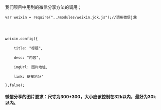 我们项目中用到的微信分享方法的调用；

```
var weixin = require("../modules/weixin.jdk.js");//调用微信jdk




weixin.config({

    title: "标题",

    desc: "内容",

    imgUrl: 图片地址,

    link: 链接地址'

},false);
```

#### 微信分享的图片要求：尺寸为300\*300，大小应该控制在32k以内，最好为30k以内。



